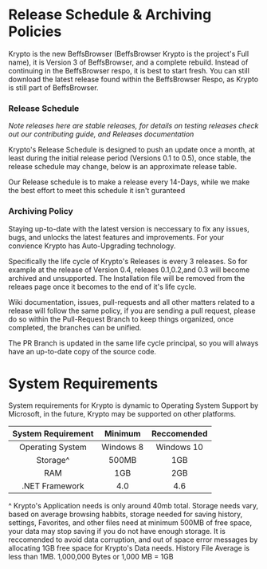 # Release Schedule & Archiving Policies

Krypto is the new BeffsBrowser (BeffsBrowser Krypto is the project's Full name), it is Version 3 of BeffsBrowser, and a complete rebuild. Instead of continuing in the BeffsBrowser respo, it is best to start fresh. You can still download the latest release found within the BeffsBrowser Respo, as Krypto is still part of BeffsBrowser. 



### Release Schedule 

*Note releases here are stable releases, for details on testing releases check out our contributing guide, and Releases documentation*

Krypto's Release Schedule is designed to push an update once a month, at least during the initial release period (Versions 0.1 to 0.5), once stable, the release schedule may change, below is an approximate release table. 

Our Release schedule is to make a release every 14-Days, while we make the best effort to meet this schedule it isn't guranteed 



### Archiving Policy 

Staying up-to-date with the latest version is neccessary to fix any issues, bugs, and unlocks the latest features and improvements. For your convience Krypto has Auto-Upgrading technology. 

Specifically the life cycle of Krypto's Releases is every 3 releases. So for example at the release of Version 0.4, releaes 0.1,0.2,and 0.3 will become archived and unsupported. The Installation file will be removed from the releaes page once it becomes to the end of it's life cycle. 

Wiki documentation, issues, pull-requests and all other matters related to a release will follow the same policy, if you are sending a pull request, please do so within the Pull-Request Branch to keep things organized, once completed, the branches can be unified. 

The PR Branch is updated in the same life cycle principal, so you will always have an up-to-date copy of the source code. 



# System Requirements

System requirements for Krypto is dynamic to Operating System Support by Microsoft, in the future, Krypto may be supported on other platforms. 

| System Requirement | Minimum  | Reccomended |
|:------------------:|:--------:|:-----------:|
|  Operating System  |   Windows  8    |  Windows    10     |
|      Storage^      |   500MB  |     1GB     |
|         RAM        |    1GB   |     2GB     |
|   .NET Framework   |    4.0   |     4.6     |


^ Krypto's Application needs is only around 40mb total. Storage needs vary, based on average browsing habbits, storage needed for saving history, settings, Favorites, and other files need at minimum 500MB of free space, your data may stop saving if you do not have enough storage. It is reccomended to avoid data corruption, and out of space error messages by allocating 1GB free space for Krypto's Data needs. History File Average is less than 1MB. 1,000,000 Bytes or 1,000 MB = 1GB 
